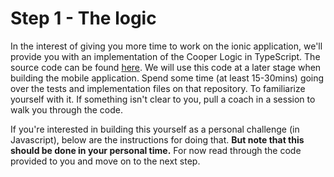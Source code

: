 # Step 1 - The logic

In the interest of giving you more time to work on the ionic application, we'll provide you with an implementation of the Cooper Logic in TypeScript. The source code can be found [here](https://github.com/CraftAcademy/ts-cooper). We will use this code at a later stage when building the mobile application. Spend some time (at least 15-30mins) going over the tests and implementation files on that repository. To familiarize yourself with it. If something isn't clear to you, pull a coach in a session to walk you through the code.



If you're interested in building this yourself as a personal challenge (in Javascript), below are the instructions for doing that. **But note that this should be done in your personal time.** For now read through the code provided to you and move on to the next step.



